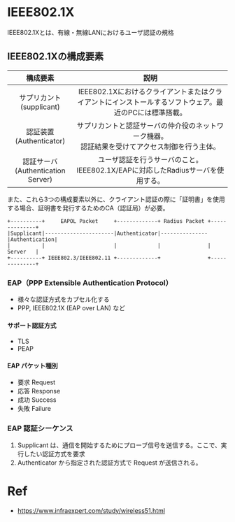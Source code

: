 # IEEE802.1X
IEEE802.1Xとは、有線・無線LANにおけるユーザ認証の規格

## IEEE802.1Xの構成要素
|構成要素|説明|
|:-:|:-:|
|サプリカント <br> (supplicant)|IEEE802.1Xにおけるクライアントまたはクライアントにインストールするソフトウェア。最近のPCには標準搭載。|
|認証装置 <br> (Authenticator) | サプリカントと認証サーバの仲介役のネットワーク機器。 <br> 認証結果を受けてアクセス制御を行う主体。|
|認証サーバ <br> (Authentication Server)|ユーザ認証を行うサーバのこと。IEEE802.1X/EAPに対応したRadiusサーバを使用する。|

また、これら3つの構成要素以外に、クライアント認証の際に「証明書」を使用する場合、証明書を発行するためのCA（認証局）が必要。

```
+----------+     EAPOL Packet     +-------------+ Radius Packet +--------------+
|Supplicant|----------------------|Authenticator|---------------|Authentication|
|          |                      |             |               |     Server   |
+----------+ IEEE802.3/IEEE802.11 +-------------+               +--------------+
```

### EAP（PPP Extensible Authentication Protocol）
- 様々な認証方式をカプセル化する
- PPP, IEEE802.1X (EAP over LAN) など

#### サポート認証方式
- TLS
- PEAP

#### EAP パケット種別
- 要求 Request
- 応答 Response
- 成功 Success
- 失敗 Failure

### EAP 認証シーケンス
1. Supplicant は、通信を開始するためにプローブ信号を送信する。ここで、実行したい認証方式を要求
2. Authenticator から指定された認証方式で Request が送信される。

# Ref
- https://www.infraexpert.com/study/wireless51.html